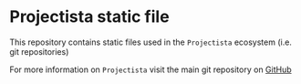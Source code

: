 # Projectista static file

This repository contains static files used in the `Projectista` ecosystem (i.e. git repositories)

For more information on `Projectista` visit the main git repository on [GitHub](https://github.com/projectista/projectista)
